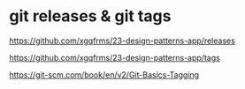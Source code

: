 # git releases & git tags

https://github.com/xgqfrms/23-design-patterns-app/releases

https://github.com/xgqfrms/23-design-patterns-app/tags

https://git-scm.com/book/en/v2/Git-Basics-Tagging

